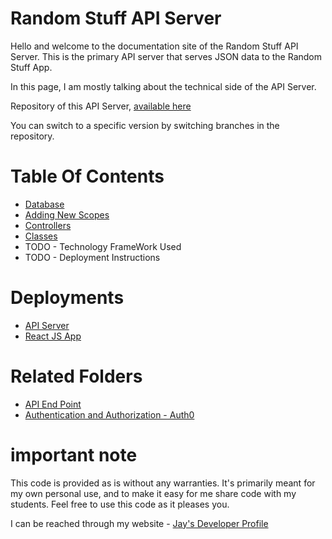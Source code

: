 # Random Stuff API Server

Hello and welcome to the documentation site of the Random Stuff API Server. This is the primary API server that serves JSON data to the Random Stuff App.

In this page, I am mostly talking about the technical side of the API Server.

Repository of this API Server,  [available here](https://github.com/Jay-study-nildana/RandomStuffGenerator)

You can switch to a specific version by switching branches in the repository.

# Table Of Contents

* [Database](Database.md)
* [Adding New Scopes](AddingNewScopes.md)
* [Controllers](Controllers/readme.md) 
* [Classes](Classes/readme.md) 
* TODO - Technology FrameWork Used
* TODO - Deployment Instructions

# Deployments

* [API Server](https://randomstuffgeneratorsep23.azurewebsites.net)
* [React JS App](https://randomstuffreactjsappsept24.azurewebsites.net)

# Related Folders

* [API End Point](../APIEndPoints/readme.md)
* [Authentication and Authorization - Auth0](../Auth0/readme.md)

# important note 

This code is provided as is without any warranties. It's primarily meant for my own personal use, and to make it easy for me share code with my students. Feel free to use this code as it pleases you.

I can be reached through my website - [Jay's Developer Profile](https://jay-study-nildana.github.io/developerprofile)